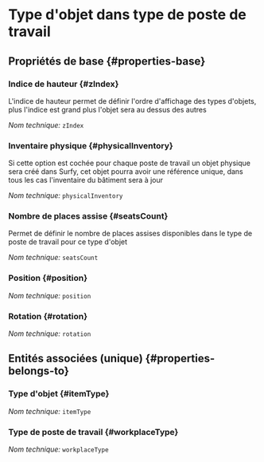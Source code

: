 # Type d'objet dans type de poste de travail
<!--- THIS FILE IS GENERATED PLEASE DO NOT EDIT IT DIRECTLY --->



## Propriétés de base {#properties-base}

### Indice de hauteur {#zIndex}

L'indice de hauteur permet de définir l'ordre d'affichage des types d'objets, plus l'indice est grand plus l'objet sera au dessus des autres

*Nom technique:* ```zIndex```

### Inventaire physique {#physicalInventory}

Si cette option est cochée pour chaque poste de travail un objet physique sera créé dans Surfy, cet objet pourra avoir une référence unique, dans tous les cas l'inventaire du bâtiment sera à jour

*Nom technique:* ```physicalInventory```

### Nombre de places assise {#seatsCount}

Permet de définir le nombre de places assises disponibles dans le type de poste de travail pour ce type d'objet

*Nom technique:* ```seatsCount```

### Position {#position}



*Nom technique:* ```position```

### Rotation {#rotation}



*Nom technique:* ```rotation```


## Entités associées (unique) {#properties-belongs-to}

### Type d'objet {#itemType}



*Nom technique:* ```itemType```

### Type de poste de travail {#workplaceType}



*Nom technique:* ```workplaceType```





